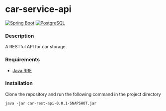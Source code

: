 # car-service-api

[![Spring Boot](https://img.shields.io/badge/Spring_Boot-F2F4F9?style=for-the-badge&logo=spring-boot)](https://spring.io/)
[![PostgreSQL](https://img.shields.io/badge/PostgreSQL-316192?style=for-the-badge&logo=postgresql&logoColor=white)](https://www.postgresql.org/)

### Description

A RESTful API for car storage.

### Requirements

* [Java RRE](https://www.java.com/de/download/manual.jsp)

### Installation

Clone the repository and run the following command in the project directory
```
java -jar car-rest-api-0.0.1-SNAPSHOT.jar
```
